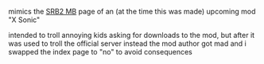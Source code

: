 mimics the [SRB2 MB](https://mb.srb2.org/) page of an (at the time this was made) upcoming mod "X Sonic"

intended to troll annoying kids asking for downloads to the mod, but after it was used to troll the official server instead the mod author got mad and i swapped the index page to "no" to avoid consequences
